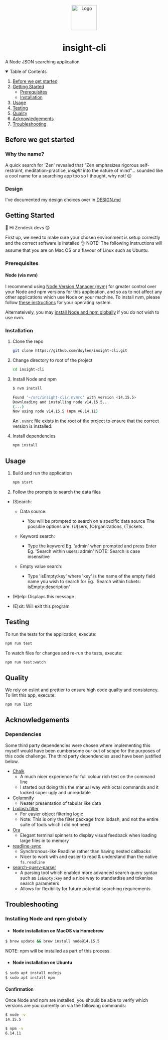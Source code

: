 <p align="center">
  <img src="https://cdn.iconscout.com/icon/free/png-256/zendesk-282559.png" alt="Logo" width="80" height="80">
  <h1 align="center">insight-cli</h1>
  <p>A Node JSON searching application</p>
</p>

<!-- TABLE OF CONTENTS -->
<details open="open">
  <summary>Table of Contents</summary>
  <ol>
    <li><a href="#before-we-get-started">Before we get started</a></li>
    <li><a href="#getting-started">Getting Started</a>
      <ul>
        <li><a href="#prerequisites">Prerequisites</a></li>
        <li><a href="#installation">Installation</a></li>
      </ul>
    </li>
    <li><a href="#usage">Usage</a></li>
    <li><a href="#testing">Testing</a></li>
    <li><a href="#quality">Quality</a></li>
    <li><a href="#acknowledgements">Acknowledgements</a></li>
    <li><a href="#troubleshooting">Troubleshooting</a></li>
  </ol>
</details>

## Before we get started

### Why the name?

A quick search for 'Zen' revealed that "Zen emphasizes rigorous self-restraint, meditation-practice, _insight_ into the nature of mind"... sounded like a cool name for a searching app too so I thought, why not! 😉

### Design

I've documented my design choices over in [DESIGN.md](DESIGN.md)

## Getting Started

👋 Hi Zendesk devs 😊

First up, we need to make sure your chosen environment is setup correctly and the correct software is installed 👌
NOTE: The following instructions will assume that you are on Mac OS or a flavour of Linux such as Ubuntu.

### Prerequisites

#### Node (via nvm)

I recommend using [Node Version Manager (nvm)][nvm] for greater control over your Node and npm versions for this application, and so as to not affect any other applications which use Node on your machine. To install nvm, please follow [these instructions][installing-nvm] for your operating system.

Alternateively, you may [install Node and npm globally](#installing-node-and-npm-globally) if you do not wish to use nvm.

### Installation

1. Clone the repo

   ```sh
   git clone https://github.com/doylem/insight-cli.git
   ```

1. Change directory to root of the project

   ```sh
   cd insight-cli
   ```

1. Install Node and npm

   ```sh
   $ nvm install

   Found '~/src/insight-cli/.nvmrc' with version <14.15.5>
   Downloading and installing node v14.15.5...
   (...)
   Now using node v14.15.5 (npm v6.14.11)
   ```

   An `.nvmrc` file exists in the root of the project to ensure that the correct version is installed.

1. Install dependencies

   ```sh
   npm install
   ```

## Usage

1. Build and run the application

   ```sh
   npm start
   ```

1. Follow the prompts to search the data files

- (S)earch:

  - Data source:

    - You will be prompted to search on a specific data source
      The possible options are: (U)sers, (O)rganizations, (T)ickets

  - Keyword search:

    - Type the keyword Eg. 'admin' when prompted and press Enter
      Eg. 'Search within users: admin'
      NOTE: Search is case insensitive

  - Empty value search:

    - Type 'isEmpty:key' where 'key' is the name of the empty field name you wish to search for
      Eg. 'Search within tickets: isEmpty:description'

- (H)elp:
  Displays this message

- (E)xit:
  Will exit this program

## Testing

To run the tests for the application, execute:

```sh
npm run test
```

To watch files for changes and re-run the tests, execute:

```sh
npm run test:watch
```

## Quality

We rely on eslint and prettier to ensure high code quailty and consistency. To lint this app, execute:

```sh
npm run lint
```

## Acknowledgements

### Dependencies

Some third party dependencies were chosen where implementing this myself would have been cumbersome our out of scope for the purposes of this code challenge. The third party dependencies used have been justified below.

- [Chalk](https://github.com/chalk/chalk)
  - A much nicer experience for full colour rich text on the command line
  - I started out doing this the manual way with octal commands and it looked super ugly and unreadable
- [Columnify](https://github.com/timoxley/columnify)
  - Neater presentation of tabular like data
- [Lodash.filter](https://www.npmjs.com/package/lodash.filter)
  - For easier object filtering logic
  - Note: This is only the filter package from lodash, and not the entire suite of tools which i did not need
- [Ora](https://github.com/sindresorhus/ora)
  - Elegant terminal spinners to display visual feedback when loading large files in to memory
- [readline-sync](https://github.com/anseki/readline-sync)
  - Synchronous-like Readline rather than having nested callbacks
  - Nicer to work with and easier to read & understand than the native `fs.readline`
- [search-query-parser](https://github.com/nepsilon/search-query-parser)
  - A parsing tool which enabled more advanced search query syntax such as `isEmpty:key` and a nice way to standardise and tokenise search parameters
  - Allows for flexibility for future potential searching requirements

## Troubleshooting

### Installing Node and npm globally

- #### Node installation on MacOS via Homebrew

```sh
$ brew update && brew install node@14.15.5
```

NOTE: npm will be installed as part of this process.

- #### Node installation on Ubuntu

```sh
$ sudo apt install nodejs
$ sudo apt install npm
```

#### Confirmation

Once Node and npm are installed, you should be able to verify which versions are you currently on via the following commands:

```sh
$ node -v
14.15.5

$ npm -v
6.14.11
```

<!-- LINKS -->

[nvm]: https://github.com/nvm-sh/nvm
[installing-nvm]: https://github.com/nvm-sh/nvm#installing-and-updating
